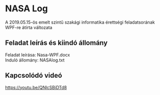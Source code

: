# NASA Log
A 2019.05.15-ös emelt szintű szakági informatika érettségi feladatsorának WPF-re átírta változata

## Feladat leírás és kiindó állomány
Feladat leírása: Nasa-WPF.docx  
Induló állomány: NASAlog.txt

## Kapcsolódó videó
https://youtu.be/QNlcSBiDTd8